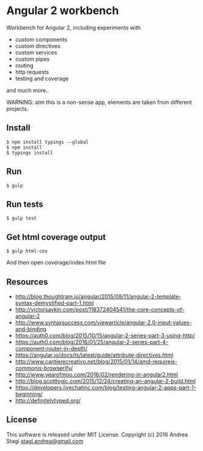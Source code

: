 # Angular 2 workbench

Workbench for Angular 2, including experiments with

- custom components
- custom directives
- custom services
- custom pipes
- routing
- http requests
- testing and coverage

and much more..

WARNING: atm this is a non-sense app, elements are taken from different projects.

## Install

    $ npm install typings --global
    $ npm install
    $ typings install

## Run

    $ gulp

## Run tests

    $ gulp test

## Get html coverage output

    $ gulp html-cov

And then open coverage/index.html file

## Resources

- http://blog.thoughtram.io/angular/2015/08/11/angular-2-template-syntax-demystified-part-1.html
- http://victorsavkin.com/post/118372404541/the-core-concepts-of-angular-2
- http://www.syntaxsuccess.com/viewarticle/angular-2.0-input-values-and-binding
- https://auth0.com/blog/2015/10/15/angular-2-series-part-3-using-http/
- https://auth0.com/blog/2016/01/25/angular-2-series-part-4-component-router-in-depth/
- https://angular.io/docs/ts/latest/guide/attribute-directives.html
- http://www.cantierecreativo.net/blog/2015/01/14/amd-requirejs-commonjs-browserify/
- http://www.yearofmoo.com/2016/02/rendering-in-angular2.html
- http://blog.scottlogic.com/2015/12/24/creating-an-angular-2-build.html
- https://developers.livechatinc.com/blog/testing-angular-2-apps-part-1-beginning/
- http://definitelytyped.org/

## License

This software is released under MIT License. Copyright (c) 2016 Andrea Stagi <stagi.andrea@gmail.com>
